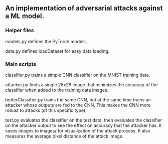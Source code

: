 ## An implementation of adversarial attacks against a ML model.

### Helper files
models.py defines the PyTorch models.

data.py defines loadDataset for easy data loading.

### Main scripts
classifier.py trains a simple CNN classifier on the MNIST training data.

attacker.py finds a single 28x28 image that minimizes the accuracy of the classifier when added to the training data images.

betterClassifier.py trains the same CNN, but at the same time trains an attacker whose outputs are fed to the CNN. This makes the CNN more robust to attacks (of this specific type).

test.py evaluates the classifier on the test data, then evaluates the classifier on the attacker output to see the effect on accuracy that the attacker has. It saves images to images/ for visualization of the attack process. It also measures the average pixel distance of the attack image.